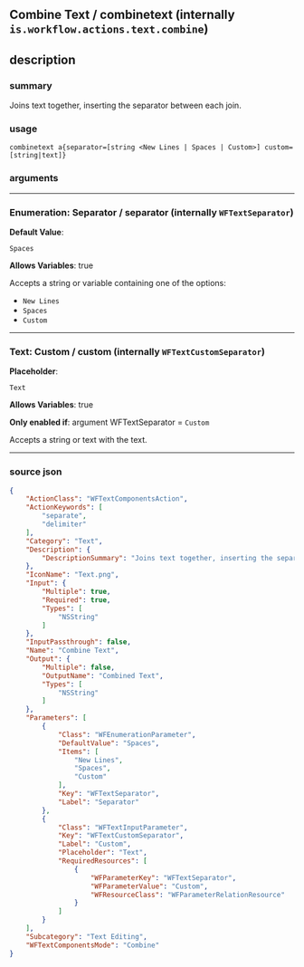 
## Combine Text / combinetext (internally `is.workflow.actions.text.combine`)


## description

### summary

Joins text together, inserting the separator between each join.


### usage
```
combinetext a{separator=[string <New Lines | Spaces | Custom>] custom=[string|text]}
```

### arguments

---

### Enumeration: Separator / separator (internally `WFTextSeparator`)
**Default Value**:
```
Spaces
```
**Allows Variables**: true



Accepts a string 
or variable
containing one of the options:

- `New Lines`
- `Spaces`
- `Custom`

---

### Text: Custom / custom (internally `WFTextCustomSeparator`)
**Placeholder**:
```
Text
```
**Allows Variables**: true

**Only enabled if**: argument WFTextSeparator = `Custom`

Accepts a string 
or text
with the text.

---

### source json

```json
{
	"ActionClass": "WFTextComponentsAction",
	"ActionKeywords": [
		"separate",
		"delimiter"
	],
	"Category": "Text",
	"Description": {
		"DescriptionSummary": "Joins text together, inserting the separator between each join."
	},
	"IconName": "Text.png",
	"Input": {
		"Multiple": true,
		"Required": true,
		"Types": [
			"NSString"
		]
	},
	"InputPassthrough": false,
	"Name": "Combine Text",
	"Output": {
		"Multiple": false,
		"OutputName": "Combined Text",
		"Types": [
			"NSString"
		]
	},
	"Parameters": [
		{
			"Class": "WFEnumerationParameter",
			"DefaultValue": "Spaces",
			"Items": [
				"New Lines",
				"Spaces",
				"Custom"
			],
			"Key": "WFTextSeparator",
			"Label": "Separator"
		},
		{
			"Class": "WFTextInputParameter",
			"Key": "WFTextCustomSeparator",
			"Label": "Custom",
			"Placeholder": "Text",
			"RequiredResources": [
				{
					"WFParameterKey": "WFTextSeparator",
					"WFParameterValue": "Custom",
					"WFResourceClass": "WFParameterRelationResource"
				}
			]
		}
	],
	"Subcategory": "Text Editing",
	"WFTextComponentsMode": "Combine"
}
```
